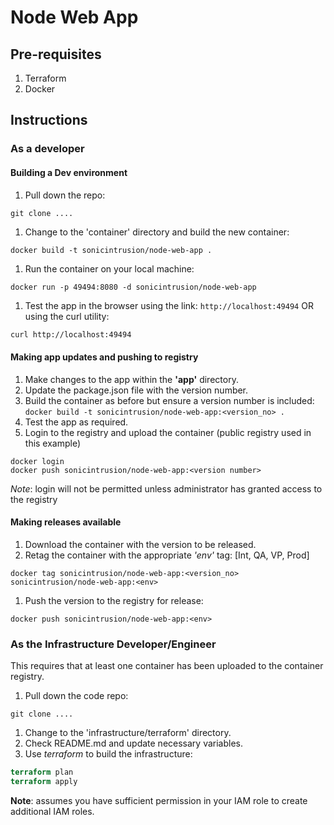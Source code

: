 # Node Web App

## Pre-requisites

1. Terraform
1. Docker

## Instructions

### As a developer

#### Building a Dev environment

1. Pull down the repo:

```git
git clone ....
```

1. Change to the 'container' directory and build the new container:

```docker
docker build -t sonicintrusion/node-web-app .
```

1. Run the container on your local machine:

```docker
docker run -p 49494:8080 -d sonicintrusion/node-web-app
```

1. Test the app in the browser using the link: `http://localhost:49494` OR using the curl utility:

```bash
curl http://localhost:49494
```

#### Making app updates and pushing to registry

1. Make changes to the app within the **'app'** directory.
1. Update the package.json file with the version number.
1. Build the container as before but ensure a version number is included: `docker build -t sonicintrusion/node-web-app:<version_no> .`
1. Test the app as required.
1. Login to the registry and upload the container (public registry used in this example)

```docker
docker login
docker push sonicintrusion/node-web-app:<version number>
```

_Note_: login will not be permitted unless administrator has granted access to the registry

#### Making releases available

1. Download the container with the version to be released.
1. Retag the container with the appropriate _'env'_ tag: [Int, QA, VP, Prod]

```docker
docker tag sonicintrusion/node-web-app:<version_no> sonicintrusion/node-web-app:<env>
```

1. Push the version to the registry for release:

```docker
docker push sonicintrusion/node-web-app:<env>
```

### As the Infrastructure Developer/Engineer

This requires that at least one container has been uploaded to the container registry.

1. Pull down the code repo:

```git
git clone ....
```

1. Change to the 'infrastructure/terraform' directory.
1. Check README.md and update necessary variables.
1. Use _terraform_ to build the infrastructure:

```terraform
terraform plan
terraform apply
```

**Note**: assumes you have sufficient permission in your IAM role to create additional IAM roles.